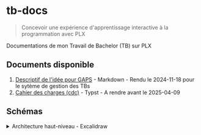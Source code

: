 # tb-docs

> Concevoir une expérience d'apprentissage interactive à la programmation avec PLX

Documentations de mon Travail de Bachelor (TB) sur PLX

## Documents disponible
1. [Descriptif de l'idée pour GAPS](./descriptif-gaps.md) - Markdown - Rendu le 2024-11-18 pour le sytème de gestion des TBs
1. [Cahier des charges (cdc)](./cdc.typ) - Typst - A rendre avant le 2025-04-09

## Schémas

<details>
<summary>Architecture haut-niveau - Excalidraw</summary>

![](./schemas/high-level-arch.opti.svg)
</details>

